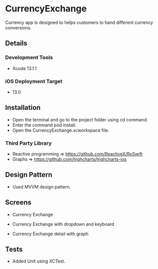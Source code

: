 # CurrencyExchange
Currency app is designed to helps customers to hand different currency conversions.

## Details

### Development Tools
- Xcode 13.1.1

### iOS Deployment Target
- 13.0

## Installation
- Open the terminal and go to the project folder using cd command.
- Enter the command pod install.
- Open the CurrencyExchange.xcworkspace file.

### Third Party Library
- Reactive programming => https://github.com/ReactiveX/RxSwift
- Graphs => https://github.com/highcharts/highcharts-ios

## Design Pattern
- Used MVVM design pattern.

## Screens
- Currency Exchange 

- Currency Exchange with dropdown and keyboard

- Currency Exchange detail with graph

## Tests
- Added Unit using XCTest.
